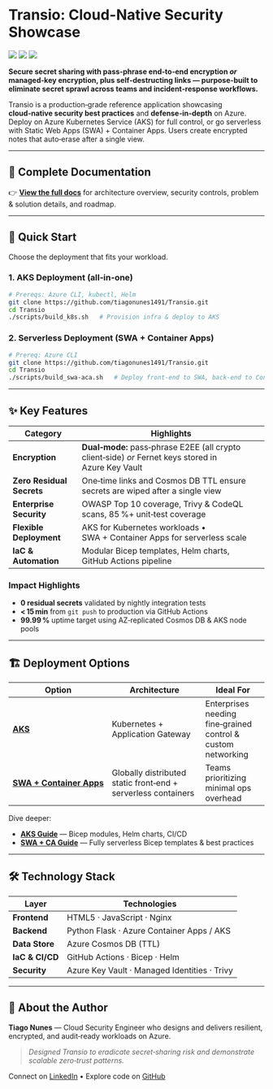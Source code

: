# Transio: Cloud-Native Security Showcase

[![](https://img.shields.io/github/actions/workflow/status/tiagonunes1491/Transio/ci.yml?label=CI%20%F0%9F%9A%80)](https://github.com/tiagonunes1491/Transio/actions)
[![](https://img.shields.io/badge/coverage-85%25-brightgreen)](https://tiagonunes1491.github.io/Transio/)
[![](https://img.shields.io/badge/license-MIT-blue)](https://github.com/tiagonunes1491/Transio/blob/main/LICENSE)

**Secure secret sharing with pass‑phrase end‑to‑end encryption *or* managed‑key encryption, plus self‑destructing links — purpose‑built to eliminate secret sprawl across teams and incident‑response workflows.**

Transio is a production‑grade reference application showcasing **cloud‑native security best practices** and **defense‑in‑depth** on Azure. Deploy on Azure Kubernetes Service (AKS) for full control, or go serverless with Static Web Apps (SWA) + Container Apps. Users create encrypted notes that auto‑erase after a single view.

---

## 📖 Complete Documentation

👉 **[View the full docs](https://tiagonunes1491.github.io/Transio/)** for architecture overview, security controls, problem & solution details, and roadmap.

---

## 🚀 Quick Start

Choose the deployment that fits your workload.

### 1. AKS Deployment (all‑in‑one)

```bash
# Prereqs: Azure CLI, kubectl, Helm
git clone https://github.com/tiagonunes1491/Transio.git
cd Transio
./scripts/build_k8s.sh   # Provision infra & deploy to AKS
```

### 2. Serverless Deployment (SWA + Container Apps)

```bash
# Prereq: Azure CLI
git clone https://github.com/tiagonunes1491/Transio.git
cd Transio
./scripts/build_swa-aca.sh   # Deploy front‑end to SWA, back‑end to Container Apps
```

---

## ✨ Key Features

| Category                  | Highlights                                                                                          |
| ------------------------- | --------------------------------------------------------------------------------------------------- |
| **Encryption**            | **Dual‑mode:** pass‑phrase E2EE (all crypto client‑side) *or* Fernet keys stored in Azure Key Vault |
| **Zero Residual Secrets** | One‑time links and Cosmos DB TTL ensure secrets are wiped after a single view                       |
| **Enterprise Security**   | OWASP Top 10 coverage, Trivy & CodeQL scans, 85 %+ unit‑test coverage                               |
| **Flexible Deployment**   | AKS for Kubernetes workloads • SWA + Container Apps for serverless scale                            |
| **IaC & Automation**      | Modular Bicep templates, Helm charts, GitHub Actions pipeline                                       |

### Impact Highlights

* **0 residual secrets** validated by nightly integration tests
* **< 15 min** from `git push` to production via GitHub Actions
* **99.99 %** uptime target using AZ‑replicated Cosmos DB & AKS node pools

---

## 🏗️ Deployment Options

| Option                                          | Architecture                                                  | Ideal For                                                    |
| ----------------------------------------------- | ------------------------------------------------------------- | ------------------------------------------------------------ |
| **[AKS](deployment/aks/)**                      | Kubernetes + Application Gateway                              | Enterprises needing fine‑grained control & custom networking |
| **[SWA + Container Apps](deployment/swa-aca/)** | Globally distributed static front‑end + serverless containers | Teams prioritizing minimal ops overhead                      |

Dive deeper:

* **[AKS Guide](deployment/aks/README.md)** — Bicep modules, Helm charts, CI/CD
* **[SWA + CA Guide](deployment/swa-aca/README.md)** — Fully serverless Bicep templates & best practices

---

## 🛠️ Technology Stack

| Layer           | Technologies                                 |
| --------------- | -------------------------------------------- |
| **Frontend**    | HTML5 · JavaScript · Nginx                   |
| **Backend**     | Python Flask · Azure Container Apps / AKS    |
| **Data Store**  | Azure Cosmos DB (TTL)                        |
| **IaC & CI/CD** | GitHub Actions · Bicep · Helm                |
| **Security**    | Azure Key Vault · Managed Identities · Trivy |

---

## 👤 About the Author

**Tiago Nunes** — Cloud Security Engineer who designs and delivers resilient, encrypted, and audit‑ready workloads on Azure.

> *Designed Transio to eradicate secret‑sharing risk and demonstrate scalable zero‑trust patterns.*

Connect on [LinkedIn](https://www.linkedin.com/in/tiago-nunes1491/) • Explore code on [GitHub](https://github.com/tiagonunes1491)